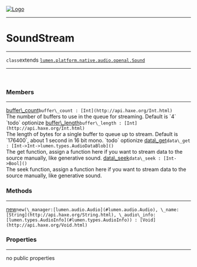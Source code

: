 
[![Logo](../../../../../images/logo.png)](../../../../../api/index.html)

---



<h1>SoundStream</h1>



---

`class`extends <code><span>[lumen.platform.native.audio.openal.Sound]()</span></code>
<span class="meta">

</span>


---

&nbsp;
&nbsp;

<h3>Members</h3> <hr/><span class="member apipage">
            <a name="buffer_count"><a class="lift" href="#buffer_count">buffer\_count</a></a><code class="signature apipage">buffer\_count : [Int](http://api.haxe.org/Int.html)</code><br/></span>
        <span class="small_desc_flat">The number of buffers to use in the queue for streaming. Default is `4` `todo` optionize</span><span class="member apipage">
            <a name="buffer_length"><a class="lift" href="#buffer_length">buffer\_length</a></a><code class="signature apipage">buffer\_length : [Int](http://api.haxe.org/Int.html)</code><br/></span>
        <span class="small_desc_flat">The length of bytes for a single buffer to queue up to stream. Default is `176400`, about 1 second in 16 bit mono. `todo` optionize</span><span class="member apipage">
            <a name="data_get"><a class="lift" href="#data_get">data\_get</a></a><code class="signature apipage">data\_get : [Int-&gt;Int-&gt;lumen.types.AudioDataBlob]()</code><br/></span>
        <span class="small_desc_flat">The get function, assign a function here if you want to stream data to the source manually, like generative sound.</span><span class="member apipage">
            <a name="data_seek"><a class="lift" href="#data_seek">data\_seek</a></a><code class="signature apipage">data\_seek : [Int-&gt;Bool]()</code><br/></span>
        <span class="small_desc_flat">The seek function, assign a function here if you want to stream data to the source manually, like generative sound.</span>

<h3>Methods</h3> <hr/><span class="method apipage">
            <a name="new"><a class="lift" href="#new">new</a></a><code class="signature apipage">new(\_manager:<span>[lumen.audio.Audio](#lumen.audio.Audio)</span>, \_name:<span>[String](http://api.haxe.org/String.html)</span>, \_audio\_info:<span>[lumen.types.AudioInfo](#lumen.types.AudioInfo)</span>) : [Void](http://api.haxe.org/Void.html)</code><br/><span class="small_desc_flat"></span>
        </span>
    

<h3>Properties</h3> <hr/>no public properties

&nbsp;
&nbsp;
&nbsp;